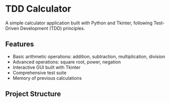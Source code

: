 # TDD Calculator

A simple calculator application built with Python and Tkinter, following Test-Driven Development (TDD) principles.

## Features

- Basic arithmetic operations: addition, subtraction, multiplication, division
- Advanced operations: square root, power, negation
- Interactive GUI built with Tkinter
- Comprehensive test suite
- Memory of previous calculations

## Project Structure